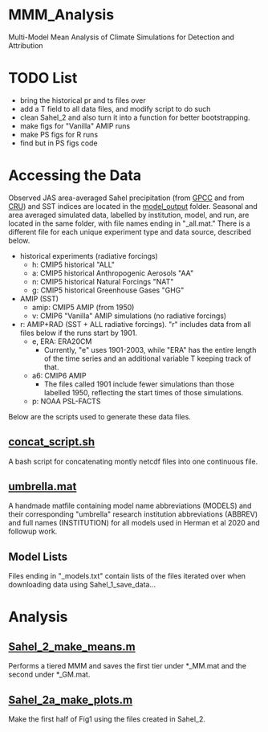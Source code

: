 # MMM_Analysis
Multi-Model Mean Analysis of Climate Simulations for Detection and Attribution

# TODO List
* bring the historical pr and ts files over
* add a T field to all data files, and modify script to do such
* clean Sahel_2 and also turn it into a function for better bootstrapping.
* make figs for "Vanilla" AMIP runs
* make PS figs for R runs
* find but in PS figs code

# Accessing the Data
Observed JAS area-averaged Sahel precipitation (from 
[GPCC](/model_output/historical_precipitation.mat) and from [CRU](/model_output/CRU_data.mat))
and SST indices are located in the [model_output](/model_output) folder. Seasonal and 
area averaged simulated data, labelled by institution, model, and run,  are located in 
the same folder, with file names ending in "\_all.mat." There is a different file for 
each unique experiment type and data source, described below.  
* historical experiments (radiative forcings)
    - h: CMIP5 historical "ALL"  
    - a: CMIP5 historical Anthropogenic Aerosols "AA"  
    - n: CMIP5 historical Natural Forcings "NAT"  
    - g: CMIP5 historical Greenhouse Gases "GHG"  
* AMIP (SST)
    - amip: CMIP5 AMIP (from 1950)  
    - v: CMIP6 "Vanilla" AMIP simulations (no radiative forcings)
* r: AMIP+RAD (SST + ALL radiative forcings). "r" includes data from all files below if the runs start by 1901. 
    - e, ERA: ERA20CM   
         - Currently, "e" uses 1901-2003, while "ERA" has the entire length of the time series and 
    an additional variable T keeping track of that.   
    - a6: CMIP6 AMIP   
        - The files called 1901 include fewer simulations than those labelled 1950, reflecting 
    the start times of those simulations.  
    - p: NOAA PSL-FACTS

Below are the scripts used to generate these data files. 

## [concat_script.sh](/concat_script.sh)
A bash script for concatenating montly netcdf files into one continuous file.

## [umbrella.mat](/umbrella.mat)
A handmade matfile containing model name abbreviations (MODELS) and their corresponding 
"umbrella" research institution abbreviations (ABBREV) and full names (INSTITUTION) for
all models used in Herman et al 2020 and followup work.

## Model Lists
Files ending in "\_models.txt" contain lists of the files iterated over when downloading data 
using Sahel_1_save_data...

# Analysis

## [Sahel_2_make_means.m](/Sahel_2_make_means.m)
Performs a tiered MMM and saves the first tier under \*\_MM.mat and the second under \*\_GM.mat.

## [Sahel_2a_make_plots.m](/Sahel_2a_make_plots.m)
Make the first half of Fig1 using the files created in Sahel_2.
